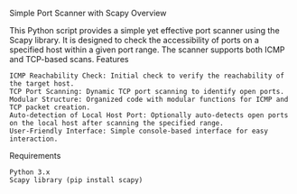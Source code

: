 Simple Port Scanner with Scapy
Overview

This Python script provides a simple yet effective port scanner using the Scapy library. It is designed to check the accessibility of ports on a specified host within a given port range. The scanner supports both ICMP and TCP-based scans.
Features

    ICMP Reachability Check: Initial check to verify the reachability of the target host.
    TCP Port Scanning: Dynamic TCP port scanning to identify open ports.
    Modular Structure: Organized code with modular functions for ICMP and TCP packet creation.
    Auto-detection of Local Host Port: Optionally auto-detects open ports on the local host after scanning the specified range.
    User-Friendly Interface: Simple console-based interface for easy interaction.

Requirements

    Python 3.x
    Scapy library (pip install scapy)
